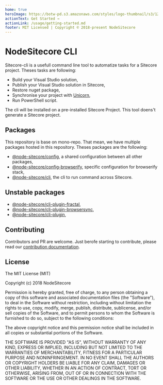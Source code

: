 ```yaml
---
home: true
heroImage: https://botw-pd.s3.amazonaws.com/styles/logo-thumbnail/s3/122011/sitecore.png?itok=pmDNtFV0
actionText: Get Started →
actionLink: /usage/getting-started.md
footer: MIT Licensed | Copyright © 2018-present NodeSitecore
---
```

# NodeSitecore CLI

Sitecore-cli is a usefull command line tool to automatize tasks for a Sitecore project. Theses tasks are following:

- Build your Visual Studio solution,
- Publish your Visual Studio solution in Sitecore,
- Restore nuget package,
- Synchronise your project with [Unicorn](https://github.com/trustedsec/unicorn),
- Run PowerShell script.

The cli will be installed on a pre-installed Sitecore Project. This tool doens't generate a Sitecore project.

## Packages

This repository is base on mono-repo. That mean, we have multiple packages hosted in this repository. Theses packages are the following:

- [@node-sitecore/config](/packages/config.md), a shared configuration between all other packages,
- [@node-sitecore/config-browserify](/packages/browserify.md), specific configuration for browserify stack,
- [@node-sitecore/cli](/packages/cli.md), the cli to run command across Sitecore.

## Unstable packages

- [@node-sitecore/cli-plugin-fractal](/packages/fractal.md),
- [@node-sitecore/cli-plugin-browsersync](/packages/browsersync.md),
- [@node-sitecore/cli-plugin](/packages/vue-cli.md),

## Contributing

Contributors and PR are welcome. Just berofe starting to contribute, please read our [contribution documentation](https://github.com/NodeSitecore/sitecore-cli/CONTRIBUTING.md).

## License

The MIT License (MIT)

Copyright (c) 2018 NodeSitecore

Permission is hereby granted, free of charge, to any person obtaining a copy of this software and associated documentation files (the "Software"), to deal in the Software without restriction, including without limitation the rights to use, copy, modify, merge, publish, distribute, sublicense, and/or sell copies of the Software, and to permit persons to whom the Software is furnished to do so, subject to the following conditions:

The above copyright notice and this permission notice shall be included in all copies or substantial portions of the Software.

THE SOFTWARE IS PROVIDED "AS IS", WITHOUT WARRANTY OF ANY KIND, EXPRESS OR IMPLIED, INCLUDING BUT NOT LIMITED TO THE WARRANTIES OF MERCHANTABILITY, FITNESS FOR A PARTICULAR PURPOSE AND NONINFRINGEMENT. IN NO EVENT SHALL THE AUTHORS OR COPYRIGHT HOLDERS BE LIABLE FOR ANY CLAIM, DAMAGES OR OTHER LIABILITY, WHETHER IN AN ACTION OF CONTRACT, TORT OR OTHERWISE, ARISING FROM, OUT OF OR IN CONNECTION WITH THE SOFTWARE OR THE USE OR OTHER DEALINGS IN THE SOFTWARE.

[travis]: https://travis-ci.org/

